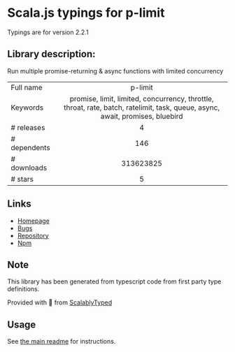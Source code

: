 
# Scala.js typings for p-limit

Typings are for version 2.2.1

## Library description:
Run multiple promise-returning & async functions with limited concurrency

|                    |                 |
| ------------------ | :-------------: |
| Full name          | p-limit |
| Keywords           | promise, limit, limited, concurrency, throttle, throat, rate, batch, ratelimit, task, queue, async, await, promises, bluebird |
| # releases         | 4 |
| # dependents       | 146 |
| # downloads        | 313623825 |
| # stars            | 5 |

## Links
- [Homepage](https://github.com/sindresorhus/p-limit#readme)
- [Bugs](https://github.com/sindresorhus/p-limit/issues)
- [Repository](https://github.com/sindresorhus/p-limit)
- [Npm](https://www.npmjs.com/package/p-limit)
    


## Note
This library has been generated from typescript code from first party type definitions.

Provided with :purple_heart: from [ScalablyTyped](https://github.com/oyvindberg/ScalablyTyped)

## Usage
See [the main readme](../../readme.md) for instructions.


